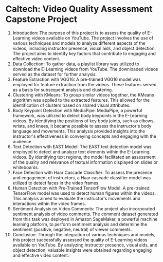 # Caltech: Video Quality Assessment Capstone Project

1. Introduction: The purpose of this project is to assess the quality of E-Learning videos available on YouTube. The project involves the use of various techniques and models to analyze different aspects of the videos, including instructor presence, visual aids, and object detection. The project aims to identify key factors that contribute to engaging and effective video content. 
2. Data Collection: To gather data, a playlist library was utilized to download the E-Learning videos from YouTube. The downloaded videos served as the dataset for further analysis. 
3. Feature Extraction with VGG16: A pre-trained VGG16 model was employed for feature extraction from the videos. These features served as a basis for subsequent analysis and clustering.
4. Clustering with KMeans: To group similar videos together, the KMeans algorithm was applied to the extracted features. This allowed for the identification of clusters based on shared visual attributes. 
5. Body Keypoint Detection with MediaPipe: MediaPipe, a powerful framework, was utilized to detect body keypoints in the E-Learning videos. By identifying the positions of key body joints, such as elbows, wrists, and knees, it became possible to assess the instructor's body language and movements. This analysis provided insights into the instructor's effectiveness in conveying concepts and engaging with the audience. 
6. Text Detection with EAST Model: The EAST text detection model was employed to detect and analyze text elements within the E-Learning videos. By identifying text regions, the model facilitated an assessment of the quality and relevance of textual information displayed on slides or whiteboards. 
7. Face Detection with Haar Cascade Classifier: To assess the presence and engagement of instructors, a Haar cascade classifier model was utilized to detect faces in the video frames. 
8. Human Detection with Pre-Trained TensorFlow Model: A pre-trained TensorFlow model was used to detect human figures within the videos. This analysis aimed to evaluate the instructor's movements and interactions within the video frames. 
9. Sentiment Analysis on Video Comments: The project also incorporated sentiment analysis of video comments. The comment dataset generated from this task was deployed in Amazon SageMaker, a powerful machine learning platform, to perform sentiment analysis and determine the sentiment (positive, negative, neutral) of viewer comments. 
10. Conclusion: Through the integration of various techniques and models, this project successfully assessed the quality of E-Learning videos available on YouTube. By analyzing instructor presence, visual aids, and object detection, valuable insights were obtained regarding engaging and effective video content.
